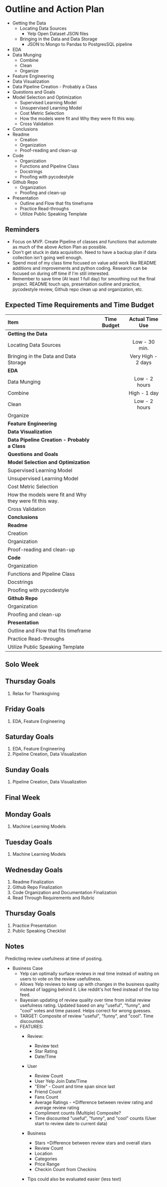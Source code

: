 # Outline and Action Plan

* Getting the Data
    * Locating Data Sources 
        * Yelp Open Dataset JSON files
    * Bringing in the Data and Data Storage
        * JSON to Mongo to Pandas to PostgresSQL pipeline
* EDA
* Data Munging
    * Combine
    * Clean
    * Organize
* Feature Engineering
* Data Visualization
* Data Pipeline Creation - Probably a Class
* Questions and Goals
* Model Selection and Optimization
    * Supervised Learning Model
    * Unsupervised Learning Model
    * Cost Metric Selection
    * How the models were fit and Why they were fit this way.
    * Cross Validation
* Conclusions
* Readme
    * Creation
    * Organization
    * Proof-reading and clean-up
* Code
    * Organization
    * Functions and Pipeline Class
    * Docstrings
    * Proofing with pycodestyle
* Github Repo
    * Organization
    * Proofing and clean-up
* Presentation
    * Outline and Flow that fits timeframe
    * Practice Read-throughs
    * Utilize Public Speaking Template


## Reminders
* Focus on MVP. Create Pipeline of classes and functions that automate as much of the above Action Plan as possible.
* Don't get stuck in data acquisition. Need to have a backup plan if data collection isn't going well enough.
* Spend most of my class time focused on value add work like README additions and improvements and python coding. Research can be focused on during off time if I'm still interested.
* Remember to save time (At least 1 full day) for smoothing out the final project. README touch ups, presentation outline and practice, pycodestyle review, Github repo clean up and organization, etc.

## Expected Time Requirements and Time Budget

|Item                                                           |Time Budget|Actual Time Use|
|:---|:---:|:---:|
|**Getting the Data**                                               |      |     |
|Locating Data Sources                                          |      | Low - 30 min.   |
|Bringing in the Data and Data Storage                          |      | Very High - 2 days|
|**EDA**                                                            |      |     |
|Data Munging                                                   |      | Low - 2 hours    |
|Combine                                                        |      | High - 1 day   |
|Clean                                                          |      | Low - 2 hours    |
|Organize                                                       |      |     |
|**Feature Engineering**                                        |      |     |
|**Data Visualization**                                             |      |     |
|**Data Pipeline Creation - Probably a Class**                      |      |     |
|**Questions and Goals**                                            |      |     |
|**Model Selection and Optimization**                               |      |     |
|Supervised Learning Model                                      |      |     |
|Unsupervised Learning Model                                    |      |     |
|Cost Metric Selection                                          |      |     |
|How the models were fit and Why they were fit this way.        |      |     |
|Cross Validation                                               |      |     |
|**Conclusions**                                                    |      |     |
|**Readme**                                                         |      |     |
|Creation                                                       |      |     |
|Organization                                                   |      |     |
|Proof-reading and clean-up                                     |      |     |
|**Code**                                                           |      |     |
|Organization                                                   |      |     |
|Functions and Pipeline Class                                   |      |     |
|Docstrings                                                     |      |     |
|Proofing with pycodestyle                                      |      |     |
|**Github Repo**                                                    |      |     |
|Organization                                                   |      |     |
|Proofing and clean-up                                          |      |     |
|**Presentation**                                                   |      |     |
|Outline and Flow that fits timeframe                           |      |     |
|Practice Read-throughs                                         |      |     |
|Utilize Public Speaking Template                               |      |     |

## Solo Week

## Thursday Goals

1. Relax for Thanksgiving

## Friday Goals

1. EDA, Feature Engineering

## Saturday Goals

1. EDA, Feature Engineering
2. Pipeline Creation, Data Visualization

## Sunday Goals

1. Pipeline Creation, Data Visualization

## Final Week

## Monday Goals

1. Machine Learning Models

## Tuesday Goals

1. Machine Learning Models

## Wednesday Goals

1. Readme Finalization
2. Github Repo Finalization
3. Code Organization and Documentation Finalization
4. Read Through Requirements and Rubric

## Thursday Goals

1. Practice Presentation
2. Public Speaking Checklist

## Notes

Predicting review usefulness at time of posting.
* Business Case
    * Yelp can optimally surface reviews in real time instead of waiting on users to vote on the review usefullness. 
    * Allows Yelp reviews to keep up with changes in the business quality instead of lagging behind it. Like reddit's hot feed instead of the top feed.
    * Bayesian updating of review quality over time from initial review usefulness rating. Updated based on any "useful", "funny", and "cool" votes and time passed. Helps correct for wrong guesses.
    * TARGET: Composite of review "useful", "funny", and "cool". Time discounted.
    * FEATURES:
        * Review:
            * Review text
            * Star Rating
            * Date/Time
        * User
            * Review Count
            * User Yelp Join Date/Time
            * "Elite" - Count and time span since last
            * Friend Count
            * Fans Count
            * Average Ratings - +Difference between review rating and average review rating
            * Compliment counts (Multiple) Composite?
            * Time discounted "useful", "funny", and "cool" counts (User start to review date to current data)
        * Business
            * Stars +Difference between review stars and overall stars
            * Review Count
            * Location
            * Categories
            * Price Range
            * Checkin Count from Checkins

        * Tips could also be evaluated easier (less text)
